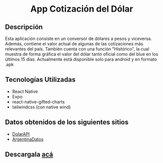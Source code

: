 <h1 align="center">App Cotización del Dólar</h1>

## Descripción
Esta aplicación consiste en un conversor de dólares a pesos y viceversa. Además, contiene el valor actual de algunas de las cotizaciones más relevantes del país. También cuenta con una función "Histórico", la cual muestra de forma gráfica el valor del dólar tanto oficial como del blue en los últimos 15 días. Actualmente está disponible solo para android y en formato .apk

## Tecnologías Utilizadas
- React Native
- Expo
- react-native-gifted-charts
- tailwindcss (con native wind)

## Datos obtenidos de los siguientes sitios
- [DolarAPI](https://dolarapi.com/)
- [ArgentinaDatos](https://argentinadatos.com)

## Descargala [acá](https://expo.dev/artifacts/eas/vpcKNQ7JQtRBQhJjxJs9Wv.apk)
